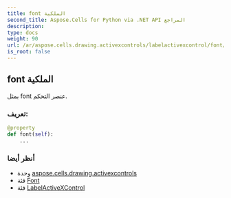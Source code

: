 ```yaml
---
title: font الملكية
second_title: Aspose.Cells for Python via .NET API المراجع
description:
type: docs
weight: 90
url: /ar/aspose.cells.drawing.activexcontrols/labelactivexcontrol/font/
is_root: false
---
```

##  font الملكية

يمثل font عنصر التحكم.
###  تعريف:
```python
@property
def font(self):
    ...
```

###  أنظر أيضا
* وحدة [aspose.cells.drawing.activexcontrols](../../)
* فئة [Font](/cells/python-net/ar/aspose.cells/font)
* فئة [LabelActiveXControl](/cells/python-net/ar/aspose.cells.drawing.activexcontrols/labelactivexcontrol)
